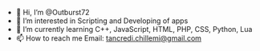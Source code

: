 - 👋 Hi, I’m @Outburst72
- 👀 I’m interested in Scripting and Developing of apps
- 🌱 I’m currently learning C++, JavaScript, HTML, PHP, CSS, Python, Lua
- 📫 How to reach me Email: tancredi.chillemi@gmail.com

<!---
Outburst72/Outburst72 is a ✨ special ✨ repository because its `README.md` (this file) appears on your GitHub profile.
You can click the Preview link to take a look at your changes.
--->
